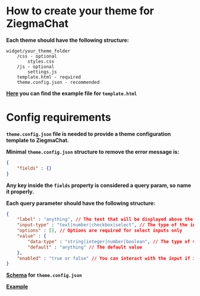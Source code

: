 # How to create your theme for ZiegmaChat

**Each theme should have the following structure:**
```console
widget/your_theme_folder
    /css - optional
        styles.css
    /js - optional
        settings.js
    template.html - required
    theme.config.json - recommended
```

**[Here](https://github.com/BlackyWhoElse/streamer.bot-actions/blob/main/widget/chat/theme/default/template.html) you can find the example file for `template.html`**

# Config requirements

**`theme.config.json` file is needed to provide a theme configuration template to ZiegmaChat.**


**Minimal `theme.config.json` structure to remove the error message is:**
```json
{
    "fields" : {}
}
```

**Any key inside the `fields` property is considered a query param, so name it properly.**


**Each query parameter should have the following structure:**
```json
{
    "label" : "anything", // The text that will be displayed above the input
    "input-type" : "text|number|checkbox|select", // The type of the input tag
    "options" : [], // Options are required for select inputs only
    "value" : {
        "data-type" : "string|integer|number|boolean", // The type of value stored in settings
        "default" : "anything" // The default value
    },
    "enabled" : "true or false" // You can interact with the input if it's enabled
}
```

**[Schema](./../../schemas/theme.config.json) for `theme.config.json`**


**[Example](./ziegmaster/theme.config.json)**
